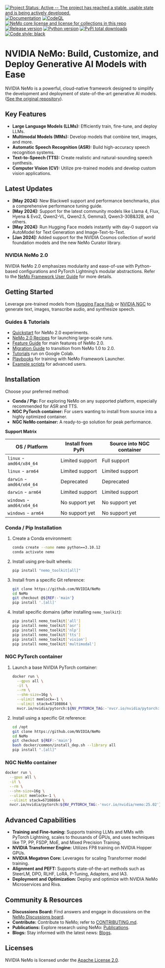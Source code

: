 [![Project Status: Active -- The project has reached a stable, usable state and is being actively developed.](http://www.repostatus.org/badges/latest/active.svg)](http://www.repostatus.org/#active)
[![Documentation](https://readthedocs.com/projects/nvidia-nemo/badge/?version=main)](https://docs.nvidia.com/deeplearning/nemo/user-guide/docs/en/main/)
[![CodeQL](https://github.com/nvidia/nemo/actions/workflows/codeql.yml/badge.svg?branch=main&event=push)](https://github.com/nvidia/nemo/actions/workflows/codeql.yml)
[![NeMo core license and license for collections in this repo](https://img.shields.io/badge/License-Apache%202.0-brightgreen.svg)](https://github.com/NVIDIA/NeMo/blob/master/LICENSE)
[![Release version](https://badge.fury.io/py/nemo-toolkit.svg)](https://badge.fury.io/py/nemo-toolkit)
[![Python version](https://img.shields.io/pypi/pyversions/nemo-toolkit.svg)](https://badge.fury.io/py/nemo-toolkit)
[![PyPi total downloads](https://static.pepy.tech/personalized-badge/nemo-toolkit?period=total&units=international_system&left_color=grey&right_color=brightgreen&left_text=downloads)](https://pepy.tech/project/nemo-toolkit)
[![Code style: black](https://img.shields.io/badge/code%20style-black-000000.svg)](https://github.com/psf/black)

# NVIDIA NeMo: Build, Customize, and Deploy Generative AI Models with Ease

NVIDIA NeMo is a powerful, cloud-native framework designed to simplify the development and deployment of state-of-the-art generative AI models.  ([See the original repository](https://github.com/NVIDIA/NeMo)).

## Key Features

*   **Large Language Models (LLMs):** Efficiently train, fine-tune, and deploy LLMs.
*   **Multimodal Models (MMs):** Develop models that combine text, images, and more.
*   **Automatic Speech Recognition (ASR):** Build high-accuracy speech recognition systems.
*   **Text-to-Speech (TTS):** Create realistic and natural-sounding speech synthesis.
*   **Computer Vision (CV):** Utilize pre-trained models and develop custom vision applications.

## Latest Updates

*   **[May 2024]:** New Blackwell support and performance benchmarks, plus a comprehensive performance tuning guide.
*   **[May 2024]:** Support for the latest community models like Llama 4, Flux, Hyena & Evo2, Qwen2-VL, Qwen2.5, Gemma3, Qwen3-30B&32B, and others.
*   **[May 2024]:** Run Hugging Face models instantly with day-0 support via AutoModel for Text Generation and Image-Text-to-Text.
*   **[Jan 2024]:** Added support for the NVIDIA Cosmos collection of world foundation models and the new NeMo Curator library.

### **NVIDIA NeMo 2.0**

NVIDIA NeMo 2.0 emphasizes modularity and ease-of-use with Python-based configurations and PyTorch Lightning’s modular abstractions.  Refer to the  [NeMo Framework User Guide](https://docs.nvidia.com/nemo-framework/user-guide/latest/nemo-2.0/index.html) for more details.

## Getting Started

Leverage pre-trained models from [Hugging Face Hub](https://huggingface.co/models?library=nemo&sort=downloads&search=nvidia) or [NVIDIA NGC](https://catalog.ngc.nvidia.com/models?query=nemo&orderBy=weightPopularDESC) to generate text, images, transcribe audio, and synthesize speech.

### Guides & Tutorials

*   [Quickstart](https://docs.nvidia.com/nemo-framework/user-guide/latest/nemo-2.0/quickstart.html) for NeMo 2.0 experiments.
*   [NeMo 2.0 Recipes](https://github.com/NVIDIA/NeMo/blob/main/nemo/collections/llm/recipes) for launching large-scale runs.
*   [Feature Guide](https://docs.nvidia.com/nemo-framework/user-guide/latest/nemo-2.0/features/index.html#feature-guide) for main features of NeMo 2.0.
*   [Migration Guide](https://docs.nvidia.com/nemo-framework/user-guide/latest/nemo-2.0/migration/index.html#migration-guide) to transition from NeMo 1.0 to 2.0.
*   [Tutorials](https://docs.nvidia.com/deeplearning/nemo/user-guide/docs/en/stable/starthere/tutorials.html) run on Google Colab.
*   [Playbooks](https://docs.nvidia.com/nemo-framework/user-guide/latest/playbooks/index.html) for training with NeMo Framework Launcher.
*   [Example scripts](https://github.com/NVIDIA/NeMo/tree/main/examples) for advanced users.

## Installation

Choose your preferred method:

*   **Conda / Pip:**  For exploring NeMo on any supported platform, especially recommended for ASR and TTS.
*   **NGC PyTorch container:** For users wanting to install from source into a highly optimized container.
*   **NGC NeMo container:**  A ready-to-go solution for peak performance.

**Support Matrix**

| OS / Platform              | Install from PyPi | Source into NGC container |
|----------------------------|-------------------|---------------------------|
| `linux` - `amd64/x84_64`   | Limited support   | Full support              |
| `linux` - `arm64`          | Limited support   | Limited support           |
| `darwin` - `amd64/x64_64`  | Deprecated        | Deprecated                |
| `darwin` - `arm64`         | Limited support   | Limited support           |
| `windows` - `amd64/x64_64` | No support yet    | No support yet            |
| `windows` - `arm64`        | No support yet    | No support yet            |

### Conda / Pip Installation

1.  Create a Conda environment:

    ```bash
    conda create --name nemo python==3.10.12
    conda activate nemo
    ```

2.  Install using pre-built wheels:

    ```bash
    pip install "nemo_toolkit[all]"
    ```

3.  Install from a specific Git reference:

    ```bash
    git clone https://github.com/NVIDIA/NeMo
    cd NeMo
    git checkout @${REF:-'main'}
    pip install '.[all]'
    ```

4.  Install specific domains (after installing `nemo_toolkit`):

    ```bash
    pip install nemo_toolkit['all']
    pip install nemo_toolkit['asr']
    pip install nemo_toolkit['nlp']
    pip install nemo_toolkit['tts']
    pip install nemo_toolkit['vision']
    pip install nemo_toolkit['multimodal']
    ```

### NGC PyTorch container

1.  Launch a base NVIDIA PyTorch container:

    ```bash
    docker run \
      --gpus all \
      -it \
      --rm \
      --shm-size=16g \
      --ulimit memlock=-1 \
      --ulimit stack=67108864 \
      nvcr.io/nvidia/pytorch:${NV_PYTORCH_TAG:-'nvcr.io/nvidia/pytorch:25.01-py3'}
    ```

2.  Install using a specific Git reference:

    ```bash
    cd /opt
    git clone https://github.com/NVIDIA/NeMo
    cd NeMo
    git checkout ${REF:-'main'}
    bash docker/common/install_dep.sh --library all
    pip install ".[all]"
    ```

### NGC NeMo container

```bash
docker run \
  --gpus all \
  -it \
  --rm \
  --shm-size=16g \
  --ulimit memlock=-1 \
  --ulimit stack=67108864 \
  nvcr.io/nvidia/pytorch:${NV_PYTORCH_TAG:-'nvcr.io/nvidia/nemo:25.02'}
```

## Advanced Capabilities

*   **Training and Fine-tuning:** Supports training LLMs and MMs with PyTorch Lightning, scales to thousands of GPUs, and uses techniques like TP, PP, FSDP, MoE, and Mixed Precision Training.
*   **NVIDIA Transformer Engine:** Utilizes FP8 training on NVIDIA Hopper GPUs.
*   **NVIDIA Megatron Core:** Leverages for scaling Transformer model training.
*   **Alignment and PEFT:** Supports state-of-the-art methods such as SteerLM, DPO, RLHF, LoRA, P-Tuning, Adapters, and IA3.
*   **Deployment and Optimization:** Deploy and optimize with NVIDIA NeMo Microservices and Riva.

## Community & Resources

*   **Discussions Board:** Find answers and engage in discussions on the [NeMo Discussions board](https://github.com/NVIDIA/NeMo/discussions).
*   **Contribute:**  Contribute to NeMo; refer to [CONTRIBUTING.md](https://github.com/NVIDIA/NeMo/blob/stable/CONTRIBUTING.md).
*   **Publications:**  Explore research using NeMo: [Publications](https://nvidia.github.io/NeMo/publications/).
*   **Blogs:**  Stay informed with the latest news: [Blogs](blogs/).

## Licenses

NVIDIA NeMo is licensed under the [Apache License 2.0](https://github.com/NVIDIA/NeMo?tab=Apache-2.0-1-ov-file).
